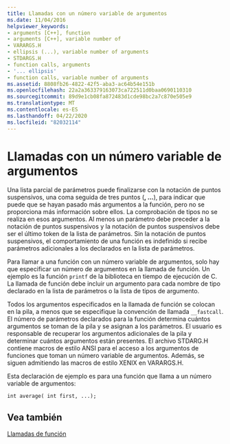 ```yaml
---
title: Llamadas con un número variable de argumentos
ms.date: 11/04/2016
helpviewer_keywords:
- arguments [C++], function
- arguments [C++], variable number of
- VARARGS.H
- ellipsis (...), variable number of arguments
- STDARGS.H
- function calls, arguments
- '... ellipsis'
- function calls, variable number of arguments
ms.assetid: 8808fb26-4822-42f5-aba3-ac64b54e151b
ms.openlocfilehash: 22a2a363379163073ca722511d0baa0690110310
ms.sourcegitcommit: 89d9e1cb08fa872483d1cde98bc2a7c870e505e9
ms.translationtype: MT
ms.contentlocale: es-ES
ms.lasthandoff: 04/22/2020
ms.locfileid: "82032114"
---
```

# <a name="calls-with-a-variable-number-of-arguments"></a>Llamadas con un número variable de argumentos

Una lista parcial de parámetros puede finalizarse con la notación de puntos suspensivos, una coma seguida de tres puntos (**, ...**), para indicar que puede que se hayan pasado más argumentos a la función, pero no se proporciona más información sobre ellos. La comprobación de tipos no se realiza en esos argumentos. Al menos un parámetro debe preceder a la notación de puntos suspensivos y la notación de puntos suspensivos debe ser el último token de la lista de parámetros. Sin la notación de puntos suspensivos, el comportamiento de una función es indefinido si recibe parámetros adicionales a los declarados en la lista de parámetros.

Para llamar a una función con un número variable de argumentos, solo hay que especificar un número de argumentos en la llamada de función. Un ejemplo es la función `printf` de la biblioteca en tiempo de ejecución de C. La llamada de función debe incluir un argumento para cada nombre de tipo declarado en la lista de parámetros o la lista de tipos de argumento.

Todos los argumentos especificados en la llamada de función se colocan en la pila, a menos que se especifique la convención de llamada `__fastcall`. El número de parámetros declarados para la función determina cuántos argumentos se toman de la pila y se asignan a los parámetros. El usuario es responsable de recuperar los argumentos adicionales de la pila y determinar cuántos argumentos están presentes. El archivo STDARG.H contiene macros de estilo ANSI para el acceso a los argumentos de funciones que toman un número variable de argumentos. Además, se siguen admitiendo las macros de estilo XENIX en VARARGS.H.

Esta declaración de ejemplo es para una función que llama a un número variable de argumentos:

```
int average( int first, ...);
```

## <a name="see-also"></a>Vea también

[Llamadas de función](../c-language/function-calls.md)
